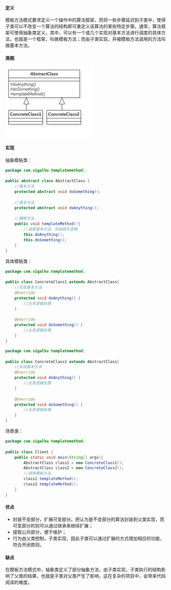 #### 定义

模板方法模式要求定义一个操作中的算法框架，而将一些步骤延迟到子类中，使得子类可以不改变一个算法的结构即可重定义该算法的某些特定步骤。通常，算法框架可使用抽象类定义，其中，可以有一个或几个实现对基本方法进行调度的具体方法，也就是一个框架，叫做模板方法；而由子类实现，并被模板方法调用的方法叫做基本方法。

#### 类图

![](5.%20模板方法模式/1.png)

#### 实现

抽象模板类：
```java
package com.sigalhu.templatemethod;

public abstract class AbstractClass {
    //基本方法
    protected abstract void doSomething();

    //基本方法
    protected abstract void doAnything();

    //模板方法
    public void templateMethod(){
        //调度基本方法，完成相关逻辑
        this.doAnything();
        this.doSomething();
    }
}
```
具体模板类：
```java
package com.sigalhu.templatemethod;

public class ConcreteClass1 extends AbstractClass{
    //实现基本方法
    @Override
    protected void doAnything() {
        //业务逻辑处理
    }

    @Override
    protected void doSomething() {
        //业务逻辑处理
    }
}
```
```java
package com.sigalhu.templatemethod;

public class ConcreteClass2 extends AbstractClass{
    //实现基本方法
    @Override
    protected void doAnything() {
        //业务逻辑处理
    }

    @Override
    protected void doSomething() {
        //业务逻辑处理
    }
}
```
场景类：
```java
package com.sigalhu.templatemethod;

public class Client {
    public static void main(String[] args){
        AbstractClass class1 = new ConcreteClass1();
        AbstractClass class2 = new ConcreteClass2();
        //调用模板方法
        class1.templateMethod();
        class2.templateMethod();
    }
}
```

#### 优点

* 封装不变部分，扩展可变部分。把认为是不变部分的算法封装到父类实现，而可变部分的则可以通过继承来继续扩展；
* 提取公共部分，便于维护；
* 行为由父类控制，子类实现，因此子类可以通过扩展的方式增加相应的功能，符合开闭原则。

#### 缺点

在模板方法模式中，抽象类定义了部分抽象方法，由子类实现，子类执行的结构影响了父类的结果，也就是子类对父类产生了影响，这在复杂的项目中，会带来代码阅读的难度。
